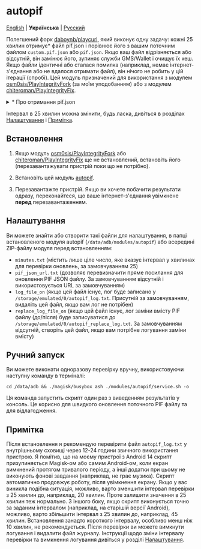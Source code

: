 # autopif

[English](./README.md) | **Українська** | [Русский](./README_RU.md)

Полегшений форк [daboynb/playcurl](https://github.com/daboynb/PlayIntegrityNEXT/tree/main/playcurl), який виконує одну задачу: кожні 25 хвилин отримує* файл pif.json і порівнює його з вашим поточним файлом `custom.pif.json` або `pif.json`. Якщо ваш файл відрізняється або відсутній, він замінює його, зупиняє служби GMS/Wallet і очищує їх кеш. Якщо файли ідентичні або сталася помилка (наприклад, немає інтернет-з'єднання або не вдалося отримати файл), він нічого не робить у цій ітерації (спробі). Цей модуль призначений для використання з модулем [osm0sis/PlayIntegrityFork](https://github.com/osm0sis/PlayIntegrityFork) (за моїм уподобанням) або з модулем [chiteroman/PlayIntegrityFix](https://github.com/chiteroman/PlayIntegrityFix).

<details>
<summary>* Про отримання pif.json</summary>

Існує два варіанти цього модуля:

**Варіант fetch**:  
Завантажує файл з [pifsync/pif.json](https://github.com/vladrevers/pifsync/blob/main/pif.json).
- **Плюс**: Використовує менше мережевого трафіку і легший.
- **Мінус**: Новий pif.json може бути доступний з невеликою затримкою (приблизно 1± година).

**Варіант selfgen**:  
Генерує файл на пристрої, завантажуючи та витягуючи інформацію з останнього XiaomiEUModule.apk від xiaomi.eu.
- **Плюс**: Завжди має доступ до найновішого pif.json.
- **Мінус**: Використовує трохи більше мережевого трафіку і потребує бінарної бібліотеки aapt, що збільшує розмір встановленого модуля на 1,4 МБ.
- **Додаткова примітка**: Кешує останній pif.json та посилання на apk, тому завантаження та витягування інформації з apk відбувається лише за необхідності (при оновленні).
</details>

Інтервал в 25 хвилин можна змінити, будь ласка, дивіться в розділах [Налаштування](#Налаштування) і [Примітка](#Примітка).

## Встановлення

1. Якщо модуль [osm0sis/PlayIntegrityFork](https://github.com/osm0sis/PlayIntegrityFork/releases/latest) або [chiteroman/PlayIntegrityFix](https://github.com/chiteroman/PlayIntegrityFix/releases/latest) ще не встановлений, встановіть його (перезавантажувати пристрій поки що не потрібно).

2. Встановіть цей модуль [autopif](https://github.com/vladrevers/autopif/releases/latest).

3. Перезавантажте пристрій. Якщо ви хочете побачити результати одразу, переконайтеся, що ваше інтернет-з'єднання увімкнене **перед** перезавантаженням.

## Налаштування

Ви можете знайти або створити такі файли для налаштування, в папці встановленого модуля autopif (`/data/adb/modules/autopif`) або всередині ZIP-файлу модуля перед встановленням:

- `minutes.txt` (містить лише ціле число, яке вказує інтервал у хвилинах для перевірки оновлень, за замовчуванням 25)
- `pif_json_url.txt` (дозволяє перевизначити пряме посилання для оновлення PIF JSON файлу. За замовчуванням відсутній і використовується URL за замовчуванням)
- `log_file_on` (якщо цей файл існує, лог буде записано у `/storage/emulated/0/autopif_log.txt`. Присутній за замовчуванням, видаліть цей файл, якщо вам лог не потрібен)
- `replace_log_file_on` (якщо цей файл існує, лог заміни вмісту PIF файлу (до/після) буде записуватися до `/storage/emulated/0/autopif_replace_log.txt`. За замовчуванням відсутній, створіть цей файл, якщо вам потрібне логування заміни вмісту)

## Ручний запуск

Ви можете виконати одноразову перевірку вручну, використовуючи наступну команду в терміналі:

```shell
cd /data/adb && ./magisk/busybox ash ./modules/autopif/service.sh -o
```

Ця команда запустить скрипт один раз з виведенням результатів у консоль. Це корисно для швидкого оновлення поточного PIF файлу та для відлагодження.

## Примітка

Після встановлення я рекомендую перевірити файл `autopif_log.txt` у внутрішньому сховищі через 12-24 години звичного використання пристрою. Я помітив, що на моєму пристрої з Android 14 скрипт призупиняється Magisk-ом або самим Android-ом, коли екран вимкнений протягом тривалого періоду, а інші додатки при цьому не виконують фонові завдання (наприклад, не грає музика). Скрипт автоматично продовжує роботу, після увімкнення екрану. Якщо у вас виникла подібна ситуація, можливо, варто зменшити інтервал перевірки з 25 хвилин до, наприклад, 20 хвилин. Проте залишити значення в 25 хвилин теж нормально. З іншого боку, якщо скрипт виконується точно за заданим інтервалом (наприклад, на старішій версії Android), можливо, варто збільшити інтервал з 25 хвилин до, наприклад, 45 хвилин. Встановлення занадто короткого інтервалу, особливо менш ніж 10 хвилин, не рекомендується. Після перевірки ви можете вимкнути логування і видалити файл журналу. Інструкції щодо зміни інтервалу перевірки та вимкнення логування дивіться у розділі [Налаштування](#Налаштування).